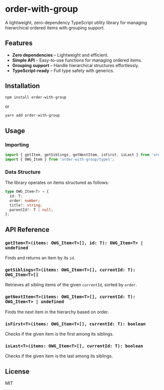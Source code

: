 # order-with-group

A lightweight, zero-dependency TypeScript utility library for managing hierarchical ordered items with grouping support.

## Features

- **Zero dependencies** – Lightweight and efficient.
- **Simple API** – Easy-to-use functions for managing ordered items.
- **Grouping support** – Handle hierarchical structures effortlessly.
- **TypeScript-ready** – Full type safety with generics.

## Installation

```sh
npm install order-with-group
```

or

```sh
yarn add order-with-group
```

## Usage

### Importing

```typescript
import { getItem, getSiblings, getNextItem, isFirst, isLast } from 'order-with-group';
import { OWG_Item } from 'order-with-group/types';
```

### Data Structure

The library operates on items structured as follows:

```typescript
type OWG_Item<T> = {
  id: T;
  order: number;
  title?: string;
  parentId?: T | null;
};
```

## API Reference

### `getItem<T>(items: OWG_Item<T>[], id: T): OWG_Item<T> | undefined`
Finds and returns an item by its `id`.

### `getSiblings<T>(items: OWG_Item<T>[], currentId: T): OWG_Item<T>[]`
Retrieves all sibling items of the given `currentId`, sorted by `order`.

### `getNextItem<T>(items: OWG_Item<T>[], currentId: T): OWG_Item<T> | undefined`
Finds the next item in the hierarchy based on order.

### `isFirst<T>(items: OWG_Item<T>[], currentId: T): boolean`
Checks if the given item is the first among its siblings.

### `isLast<T>(items: OWG_Item<T>[], currentId: T): boolean`
Checks if the given item is the last among its siblings.

## License

MIT


